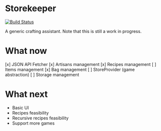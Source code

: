 Storekeeper
===========

[![Build Status](https://travis-ci.org/casimir/simpleDeadlines.svg?branch=devel)](https://travis-ci.org/casimir/storekeeper)

A generic crafting assistant. Note that this is still a work in progress.

# What now

[x] JSON API Fetcher
[x] Artisans management
[x] Recipes management
[ ] Items management
[x] Bag management
[ ] StoreProvider (game abstraction)
[ ] Storage management

# What next

* Basic UI
* Recipes feasibility
* Recursive recipes feasibility
* Support more games
